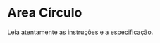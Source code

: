# Area Círculo

Leia atentamente as [instruções](./instruções.md) e a [especificação](./especificação.md).

